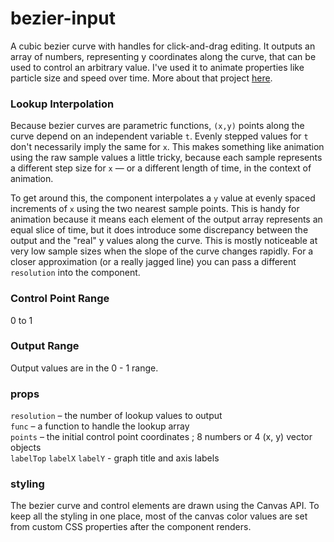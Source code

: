 # bezier-input

A cubic bezier curve with handles for click-and-drag editing. It outputs an array of numbers, representing y coordinates along the curve, that can be used to control an arbitrary value. I've used it to animate properties like particle size and speed over time. More about that project [here](github.com/georgeolee/p-widge).

### Lookup Interpolation

Because bezier curves are parametric functions, `(x,y)` points along the curve depend on an independent variable `t`. Evenly stepped values for `t` don't necessarily imply the same for `x`. This makes something like animation using the raw sample values a little tricky, because each sample represents a different step size for `x` — or a different length of time, in the context of animation.

To get around this, the component interpolates a `y` value at evenly spaced increments of `x` using the two nearest sample points. This is handy for animation because it means each element of the output array represents an equal slice of time, but it does introduce some discrepancy between the output and the "real" y values along the curve. This is mostly noticeable at  very low sample sizes when the slope of the curve changes rapidly. For a closer approximation (or a really jagged line) you can pass a different `resolution` into the component.

### Control Point Range

0 to 1

### Output Range

Output values are in the 0 - 1 range.

### props

`resolution` – the number of lookup values to output\
`func` – a function to handle the lookup array\
`points` – the initial control point coordinates ; 8 numbers or 4 (x, y) vector objects\
`labelTop` `labelX` `labelY` - graph title and axis labels

### styling

The bezier curve and control elements are drawn using the Canvas API. To keep all the styling in one place, most of the canvas color values are set from custom CSS properties after the component renders.
